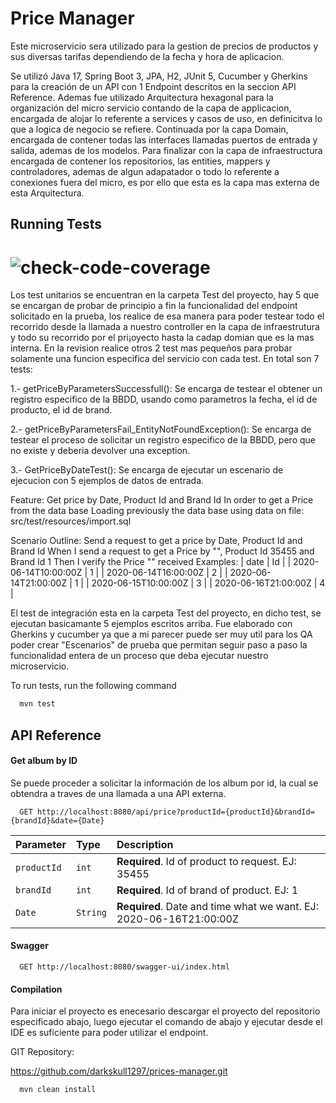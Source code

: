 
# Price Manager

Este microservicio sera utilizado para la gestion de precios de productos y sus diversas tarifas dependiendo de la fecha y hora de aplicacion.

Se utilizó Java 17, Spring Boot 3, JPA, H2, JUnit 5, Cucumber y Gherkins para la creación de un API con 1 Endpoint descritos en la seccion API Reference.
Ademas fue utilizado Arquitectura hexagonal para la organización del micro servicio contando de la capa de applicacion, encargada de alojar lo referente a services y casos de uso, en definicitva lo que a logica de negocio se refiere. Continuada por la capa Domain, encargada de contener todas las interfaces llamadas puertos de entrada y salida, ademas de los modelos.
Para finalizar con la capa de infraestructura encargada de contener los repositorios, las entities, mappers y controladores, ademas de algun adapatador o todo lo referente a conexiones fuera del micro, es por ello que esta es la capa mas externa de esta Arquitectura.



## Running Tests

# ![check-code-coverage](https://img.shields.io/badge/code--coverage-11%25-brightgreen)

Los test unitarios se encuentran en la carpeta Test del proyecto, hay 5 que se encargan de probar de principio a fin la funcionalidad del endpoint solicitado en la prueba, los realice de esa manera para poder testear todo el recorrido desde la llamada a nuestro controller en la capa de infraestrutura y todo su recorrido por el pri¡oyecto hasta la cadap domian que es la mas interna. En la revision realice otros 2 test mas pequeños para probar solamente una funcion especifica del servicio con cada test. En total son 7 tests:

1.- getPriceByParametersSuccessfull(): Se encarga de testear el obtener un registro especifico de la BBDD, usando como parametros la fecha, el id de producto, el id de brand.

2.- getPriceByParametersFail_EntityNotFoundException(): Se encarga de testear el proceso de solicitar un registro especifico de la BBDD, pero que no existe y deberia devolver una exception.

3.- GetPriceByDateTest(): Se encarga de ejecutar un escenario de ejecucion con 5 ejemplos de datos de entrada.

Feature: Get price by Date, Product Id and Brand Id
In order to get a Price from the data base
Loading previously the data base using data on file: src/test/resources/import.sql

Scenario Outline: Send a request to get a price by Date, Product Id and Brand Id
When I send a request to get a Price by "<date>", Product Id 35455 and Brand Id 1
Then I verify the Price "<Id>" received
Examples:
| date                 | Id |
| 2020-06-14T10:00:00Z | 1  |
| 2020-06-14T16:00:00Z | 2  |
| 2020-06-14T21:00:00Z | 1  |
| 2020-06-15T10:00:00Z | 3  |
| 2020-06-16T21:00:00Z | 4  |

El test de integración esta en la carpeta Test del proyecto, en dicho test, se ejecutan basicamante 5 ejemplos escritos arriba. Fue elaborado con Gherkins y cucumber ya que a mi parecer puede ser muy util para los QA poder crear "Escenarios" de prueba que permitan seguir paso a paso la funcionalidad entera de un proceso que deba ejecutar nuestro microservicio.

To run tests, run the following command

```bash
  mvn test
```


## API Reference

#### Get album by ID
Se puede proceder a solicitar la información de los album por id, la cual se obtendra a traves de una llamada a una API externa.

```http
  GET http://localhost:8080/api/price?productId={productId}&brandId={brandId}&date={Date}
```

| Parameter | Type     | Description                       |
| :-------- | :------- | :-------------------------------- |
|`productId`| `int`    | **Required**. Id of product to request. EJ: 35455 |
|`brandId`  | `int`    | **Required**. Id of brand of product. EJ: 1 |
|`Date`     | `String` | **Required**. Date and time what we want. EJ: 2020-06-16T21:00:00Z |

#### Swagger

```http
  GET http://localhost:8080/swagger-ui/index.html
```

#### Compilation

Para iniciar el proyecto es enecesario descargar el proyecto del repositorio especificado abajo, luego ejecutar el comando de abajo y ejecutar desde el IDE es suficiente para poder utilizar el endpoint.


GIT Repository:

https://github.com/darkskull1297/prices-manager.git


```bash
  mvn clean install
```
